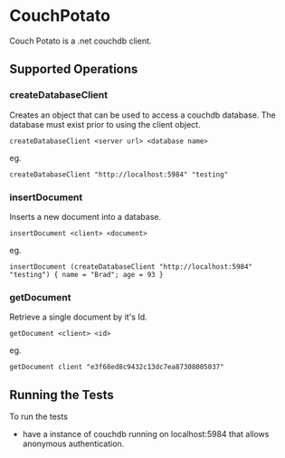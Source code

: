 CouchPotato
===========

Couch Potato is a .net couchdb client. 

Supported Operations
-------------------

### createDatabaseClient

Creates an object that can be used to access a couchdb database. The database must exist prior to using the client object. 

    createDatabaseClient <server url> <database name>

eg.

    createDatabaseClient "http://localhost:5984" "testing"

### insertDocument

Inserts a new document into a database.

    insertDocument <client> <document>

eg.

    insertDocument (createDatabaseClient "http://localhost:5984" "testing") { name = "Brad"; age = 93 }

### getDocument

Retrieve a single document by it's Id.

    getDocument <client> <id>

eg.

	getDocument client "e3f68ed8c9432c13dc7ea87308005037"


Running the Tests
----------------

To run the tests

* have a instance of couchdb running on localhost:5984 that allows anonymous authentication.